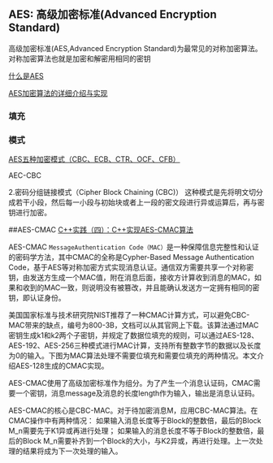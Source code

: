 ## AES: 高级加密标准(Advanced Encryption Standard)

高级加密标准(AES,Advanced Encryption Standard)为最常见的对称加密算法。对称加密算法也就是加密和解密用相同的密钥


[什么是AES](https://www.sohu.com/a/198681357_505794)



[AES加密算法的详细介绍与实现](https://blog.csdn.net/qq_28205153/article/details/55798628)


### 填充
### 模式
[AES五种加密模式（CBC、ECB、CTR、OCF、CFB）](https://www.cnblogs.com/starwolf/p/3365834.html)

AEC-CBC

2.密码分组链接模式（Cipher Block Chaining (CBC)）
    这种模式是先将明文切分成若干小段，然后每一小段与初始块或者上一段的密文段进行异或运算后，再与密钥进行加密。
    
    
##AES-CMAC
[C++实践（四）：C++实现AES-CMAC算法](https://blog.csdn.net/u014230646/article/details/79552843)  

AES-CMAC
 `MessageAuthentication Code（MAC）`是一种保障信息完整性和认证的密码学方法，其中CMAC的全称是Cypher-Based Message Authentication Code，基于AES等对称加密方式实现消息认证。通信双方需要共享一个对称密钥，由发送方生成一个MAC值，附在消息后面，接收方计算收到消息的MAC，如果和收到的MAC一致，则说明没有被篡改，并且能确认发送方一定拥有相同的密钥，即认证身份。

  美国国家标准与技术研究院NIST推荐了一种CMAC计算方式，可以避免CBC-MAC带来的缺点，编号为800-3B，文档可以从其官网上下载。该算法通过MAC密钥生成k1和k2两个子密钥，并规定了数据位填充的规则，可以通过AES-128、AES-192、AES-256三种模式进行MAC计算，支持所有整数字节的数据以及长度为0的输入。下图为MAC算法处理不需要位填充和需要位填充的两种情况。本文介绍AES-128生成的CMAC实现。

AES-CMAC使用了高级加密标准作为组分。为了产生一个消息认证码，CMAC需要一个密钥，消息message及消息的长度length作为输入，输出是消息认证码。

AES-CMAC的核心是CBC-MAC。对于待加密消息M，应用CBC-MAC算法。在CMAC操作中有两种情况： 
如果输入消息长度等于Block的整数倍，最后的Block M_n需要先于K1异或再进行处理； 
如果输入的消息长度不等于Block的整数倍，最后的Block M_n需要补齐到一个Block的大小，与K2异或，再进行处理。上一次处理的结果将成为下一次处理的输入。 

